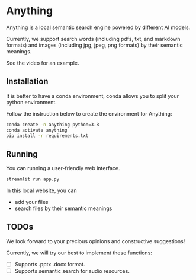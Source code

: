 # Anything

Anything is a local semantic search engine powered by different AI models.

Currently, we support search words (including pdfs, txt, and markdown formats) and images (including jpg, jpeg, png formats) by their semantic meanings.

See the video for an example.


## Installation

It is better to have a conda environment, conda allows you to split your python environment.

Follow the instruction below to create the environment for Anything:

```bash
conda create -n anything python=3.8
conda activate anything
pip install -r requirements.txt
```


## Running

You can running a user-friendly web interface.

```bash
streamlit run app.py
```


In this local website, you can

* add your files
* search files by their semantic meanings




## TODOs

We look forward to your precious opinions and constructive suggestions!

Currently, we will try our best to implement these functions:

* [ ] Supports .pptx .docx format.
* [ ] Supports semantic search for audio resources.
